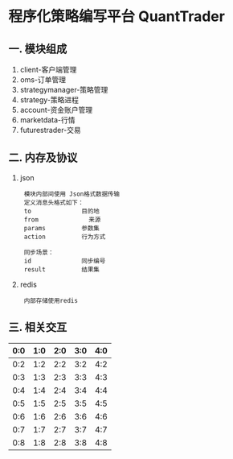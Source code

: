 # 程序化策略编写平台 QuantTrader

## 一. 模块组成 ##
1. client-客户端管理
2. oms-订单管理
3. strategymanager-策略管理
4. strategy-策略进程
5. account-资金账户管理
6. marketdata-行情
7. futurestrader-交易

## 二. 内存及协议 ##
1. json

		模块内部间使用 Json格式数据传输
		定义消息头格式如下：
		to				目的地
		from			  来源
		params			参数集
		action			行为方式
		
		同步场景：
		id				同步编号
		result			结果集

2. redis

		内部存储使用redis

## 三. 相关交互 ##

| 0:0 | 1:0 | 2:0 | 3:0 | 4:0 |
| -- | -- | -- | -- | -- |
| 0:2 | 1:2 | 2:2 | 3:2 | 4:2 |
| 0:3 | 1:3 | 2:3 | 3:3 | 4:3 |
| 0:4 | 1:4 | 2:4 | 3:4 | 4:4 |
| 0:5 | 1:5 | 2:5 | 3:5 | 4:5 |
| 0:6 | 1:6 | 2:6 | 3:6 | 4:6 |
| 0:7 | 1:7 | 2:7 | 3:7 | 4:7 |
| 0:8 | 1:8 | 2:8 | 3:8 | 4:8 |
